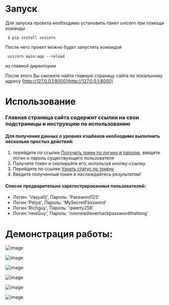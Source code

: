 # Запуск
Для запуска проекта необходимо установить пакет uvicorn при помощи команды 

```  $ pip install uvicorn ```

После чего проект можно будет запустить командой

```  uvicorn main:app --reload ```

из главной директории

После этого Вы сможете найти главную страницу сайта по локальному адресу [http://127.0.0.1:8000](http://127.0.0.1:8000)

# Использование

### Главная страница сайта содержит ссылки на свои подстраницы и инструкцию по использованию

  <h4>Для получения данных о уровнях кэшбеков необходимо выполнить несколько простых действий:</h4>
  <ol>
  <li>перейдите по ссылке  <a href="./get_token">Получить токен по логину и паролю</a>, введите логин и пароль существующего пользователя</li>
  <li>Получите токен и скопируйте его, используя кнопку-ссылку.</li>
  <li>Перейдите по ссылке <a href="./get_status">Узнать статус по токену</a></li>
  <li>Введите полученный токен и наслаждайтесь результатом!</li>
  </ol>

  
  <h4>Список предварительно зарегестрированных пользователей:</h4>
  
  <ul>
      <li>Логин: 'Vasya0j', Пароль: 'Password123'</li>
      <li>Логин:'Petya', Пароль: 'MySecretPassword'</li>
      <li>Логин:'Richguy', Пароль: 'qwerty258'</li>
      <li>Логин:'newGuy', Пароль: 'noonewilleverhackpasswordthatlong'</li>
  </ul>


# Демонстрация работы:

![image](https://github.com/user-attachments/assets/ce864b2a-24a8-4528-937f-d7ba8f7a3342)

![image](https://github.com/user-attachments/assets/4340db2c-e81b-4b8f-8744-1708e6cedd6d)

![image](https://github.com/user-attachments/assets/d9876433-549c-468f-bbaa-90bdc1b07290)

![image](https://github.com/user-attachments/assets/d053dacd-5920-493a-9451-8e1376627b28)

![image](https://github.com/user-attachments/assets/bbba3d8d-7da8-4b61-882d-0e8f804a00d7)

![image](https://github.com/user-attachments/assets/00534e87-a3bb-4aaa-94d7-06ce20dd8947)


